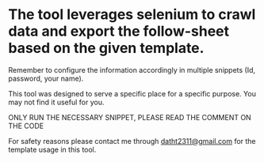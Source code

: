 # The tool leverages selenium to crawl data and export the follow-sheet based on the given template.

Remember to configure the information accordingly in multiple snippets (Id, password, your name).

This tool was designed to serve a specific place for a specific purpose. You may not find it useful for you.

ONLY RUN THE NECESSARY SNIPPET, PLEASE READ THE COMMENT ON THE CODE

For safety reasons please contact me through datht2311@gmail.com for the template usage in this tool.
